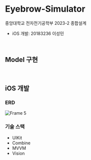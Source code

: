 # Eyebrow-Simulator
중앙대학교 전자전기공학부 2023-2 종합설계

- iOS 개발: 20183236 이성민

<br>

## Model 구현

<br>

## iOS 개발



### ERD
![Frame 5](https://github.com/seongmin221/Eyebrow-Simulator/assets/72431640/7e27703a-44e1-439a-a15d-0802755f0616)

### 기술 스택
- UIKit
- Combine
- MVVM
- Vision
